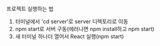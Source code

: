 
프로젝트 실행하는 법

1. 터미널에서 'cd server'로 server 디렉토리로 이동
2. npm start로 서버 구동(에러나면 npm install하고 npm start)
3. 새 터미널 하나더 열어서 React 실행(npm start)
